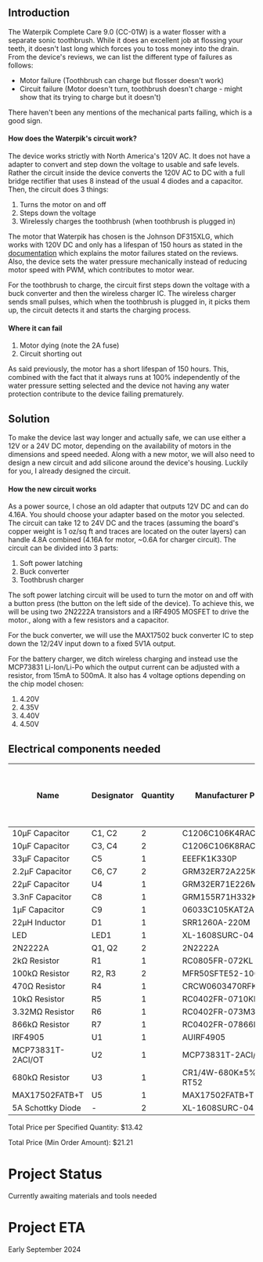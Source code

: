 ## Introduction

The Waterpik Complete Care 9.0 (CC-01W) is a water flosser with a separate sonic toothbrush. While it does an excellent job at flossing your teeth, it doesn't last long which forces you to toss money into the drain. From the device's reviews, we can list the different type of failures as follows:
- Motor failure (Toothbrush can charge but flosser doesn't work)
- Circuit failure (Motor doesn't turn, toothbrush doesn't charge - might show that its trying to charge but it doesn't)

There haven't been any mentions of the mechanical parts failing, which is a good sign.

#### How does the Waterpik's circuit work?
The device works strictly with North America's 120V AC. It does not have a adapter to convert and step down the voltage to usable and safe levels. Rather the circuit inside the device converts the 120V AC to DC with a full bridge rectifier that uses 8 instead of the usual 4 diodes and a capacitor. Then, the circuit does 3 things:
1. Turns the motor on and off
2. Steps down the voltage
3. Wirelessly charges the toothbrush (when toothbrush is plugged in)

The motor that Waterpik has chosen is the Johnson DF315XLG, which works with 120V DC and only has a lifespan of 150 hours as stated in the [documentation](https://www.effebibo.it/wp-content/uploads/2019/03/Series_High%20Voltage%20DC%20Motors_Metric.pdf) which explains the motor failures stated on the reviews. Also, the device sets the water pressure mechanically instead of reducing motor speed with PWM, which contributes to motor wear. 

For the toothbrush to charge, the circuit first steps down the voltage with a buck converter and then the wireless charger IC. The wireless charger sends small pulses, which when the toothbrush is plugged in, it picks them up, the circuit detects it and starts the charging process.

#### Where it can fail
1. Motor dying (note the 2A fuse)
3. Circuit shorting out

As said previously, the motor has a short lifespan of 150 hours. This, combined with the fact that it always runs at 100% independently of the water pressure setting selected and the device not having any water protection contribute to the device failing prematurely.

## Solution

To make the device last way longer and actually safe, we can use either a 12V or a 24V DC motor, depending on the availability of motors in the dimensions and speed needed. Along with a new motor, we will also need to design a new circuit and add silicone around the device's housing.
Luckily for you, I already designed the circuit.

#### How the new circuit works
As a power source, I chose an old adapter that outputs 12V DC and can do 4.16A. You should choose your adapter based on the motor you selected. The circuit can take 12 to 24V DC and the traces (assuming the board's copper weight is 1 oz/sq ft and traces are located on the outer layers) can handle 4.8A combined (4.16A for motor, ~0.6A for charger circuit). The circuit can be divided into 3 parts:

1. Soft power latching
2. Buck converter
3. Toothbrush charger

The soft power latching circuit will be used to turn the motor on and off with a button press (the button on the left side of the device). To achieve this, we will be using two 2N2222A transistors and a IRF4905 MOSFET to drive the motor., along with a few resistors and a capacitor.

For the buck converter, we will use the MAX17502 buck converter IC to step down the 12/24V input down to a fixed 5V1A output.

For the battery charger, we ditch wireless charging and instead use the MCP73831 Li-Ion/Li-Po which the output current can be adjusted with a resistor, from 15mA to 500mA. It also has 4 voltage options depending on the chip model chosen:
1. 4.20V
2. 4.35V
3. 4.40V
4. 4.50V

<!-- START COMPONENTS SECTION -->
## Electrical components needed

| Name | Designator | Quantity | Manufacturer Part | Supplier | Supplier Part | Price per Unit (USD) | Price per Specified Quantity (USD) | Total Price (Min Order Amount) (USD) |
| --- | --- | --- | --- | --- | --- | --- | --- | --- |
| 10µF Capacitor | C1, C2 | 2 | C1206C106K4RACAUTO | LCSC | C141190 | 0.1142 | 0.2284 | 0.5710 |
| 10µF Capacitor | C3, C4 | 2 | C1206C106K8RAC7800 | LCSC | C600021 | 0.124 | 0.248 | 0.6200 |
| 33µF Capacitor | C5 | 1 | EEEFK1K330P | LCSC | C128461 | 0.3182 | 0.3182 | 1.5910 |
| 2.2µF Capacitor | C6, C7 | 2 | GRM32ER72A225KA35L | LCSC | C86054 | 0.1292 | 0.2584 | 0.6460 |
| 22µF Capacitor | U4 | 1 | GRM32ER71E226ME15K | LCSC | C2167828 | 0.3434 | 0.3434 | 1.7170 |
| 3.3nF Capacitor | C8 | 1 | GRM155R71H332KA01D | LCSC | C85963 | 0.0027 | 0.0027 | 0.2700 |
| 1µF Capacitor | C9 | 1 | 06033C105KAT2A | LCSC | C597116 | 0.035 | 0.035 | 0.7000 |
| 22µH Inductor | D1 | 1 | SRR1260A-220M | LCSC | C3224283 | 1.0726 | 1.0726 | 1.0726 |
| LED | LED1 | 1 | XL-1608SURC-04 | LCSC | C965798 | 0.0045 | 0.0045 | 0.4500 |
| 2N2222A | Q1, Q2 | 2 | 2N2222A | LCSC | C358533 | 0.0229 | 0.0458 | 0.4580 |
| 2kΩ Resistor | R1 | 1 | RC0805FR-072KL | LCSC | C114572 | 0.002 | 0.002 | 0.2000 |
| 100kΩ Resistor | R2, R3 | 2 | MFR50SFTE52-100K | LCSC | C173137 | 0.0182 | 0.0364 | 0.9100 |
| 470Ω Resistor | R4 | 1 | CRCW0603470RFKEA | LCSC | C844786 | 0.0058 | 0.0058 | 0.5800 |
| 10kΩ Resistor | R5 | 1 | RC0402FR-0710KL | LCSC | C60490 | 0.0005 | 0.0005 | 0.0500 |
| 3.32MΩ Resistor | R6 | 1 | RC0402FR-073M32L | LCSC | C477691 | 0.0007 | 0.0007 | 0.0700 |
| 866kΩ Resistor | R7 | 1 | RC0402FR-07866KL | LCSC | C137931 | 0.0004 | 0.0004 | 0.0400 |
| IRF4905 | U1 | 1 | AUIRF4905 | LCSC | C533263 | 8.2195 | 8.2195 | 8.2195 |
| MCP73831T-2ACI/OT | U2 | 1 | MCP73831T-2ACI/OT | LCSC | C424093 | 0.7639 | 0.7639 | 0.7639 |
| 680kΩ Resistor | U3 | 1 | CR1/4W-680K±5%-RT52 | LCSC | C2896880 | 0.004 | 0.004 | 0.2000 |
| MAX17502FATB+T | U5 | 1 | MAX17502FATB+T | LCSC | C559500 | 1.6675 | 1.6675 | 1.6675 |
| 5A Schottky Diode | - | 2 | XL-1608SURC-04 | LCSC | C7503125 | 0.0824 | 0.1648 | 0.4120 |

Total Price per Specified Quantity: $13.42

Total Price (Min Order Amount): $21.21

<!-- END COMPONENTS SECTION -->

# Project Status
Currently awaiting materials and tools needed

# Project ETA 
Early September 2024
